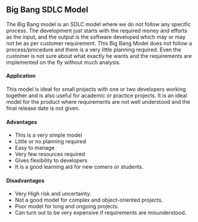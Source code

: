 ## Big Bang SDLC Model
The Big Bang model is an SDLC model where we do not follow any specific process. The development just starts with the required money and efforts as the input, and the output is the software developed which may or may not be as per customer requirement. This Big Bang Model does not follow a process/procedure and there is a very little planning required. Even the customer is not sure about what exactly he wants and the requirements are implemented on the fly without much analysis.

#### Application
This model is ideal for small projects with one or two developers working together and is also useful for academic or practice projects. It is an ideal model for the product where requirements are not well understood and the final release date is not given.

#### Advantages
* This is a very simple model
* Little or no planning required
* Easy to manage
* Very few resources required
* Gives flexibility to developers
* It is a good learning aid for new comers or students.

#### Disadvantages
* Very High risk and uncertainty.
* Not a good model for complex and object-oriented projects.
* Poor model for long and ongoing projects.
* Can turn out to be very expensive if requirements are misunderstood.
